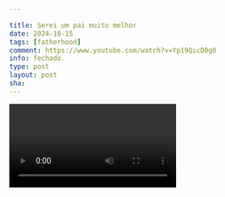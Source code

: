 ```yaml
---

title: Serei um pai muito melhor
date: 2024-10-15
tags: [fatherhood]
comment: https://www.youtube.com/watch?v=Yp19QicD0g0
info: fechado.
type: post
layout: post
sha: 
---
```


<video controls>
  <source src="https://cdn.jsdelivr.net/gh/ib-bsb-br/ib-bsb-br.github.io@main/assets/Serei-Um-Pai-Muito-Melhor.mp4" type="video/mp4">
  Seu navegador não suporta a reprodução de vídeos.
</video>
